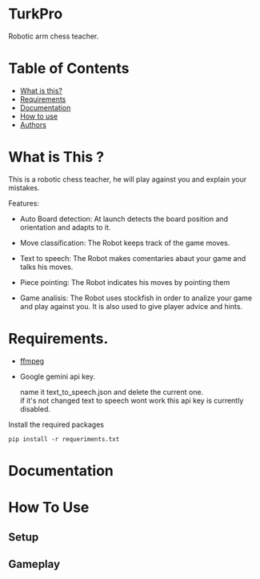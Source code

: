 # TurkPro
Robotic arm chess teacher. 
# Table of Contents 
   * [What is this?](#what-is-this)
   * [Requirements](#requirements)
   * [Documentation](#documentation)
   * [How to use](#how-to-use)
   * [Authors](#authors)

# What is This ? 

This is a robotic chess teacher, he will play against you and explain your mistakes.

Features:  
- Auto Board detection: At launch detects the board position and orientation and adapts to it. 

- Move classification: The Robot keeps track of the game moves. 
    
- Text to speech: The Robot makes comentaries abaut your game and talks his moves. 
    
- Piece pointing: The Robot indicates his moves by pointing them
   
- Game analisis: The Robot uses stockfish in order to analize your game and play against you. It is also used to give player advice and hints. 

# Requirements.

- [ffmpeg](https://www.ffmpeg.org)

- Google gemini api key.

    name it text_to_speech.json and delete the current one.  
    if it's not changed text to speech wont work this api key is currently disabled. 

Install the required packages 

```
pip install -r requeriments.txt
```
# Documentation
# How To Use
## Setup
## Gameplay